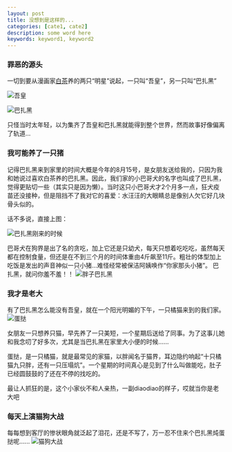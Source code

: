 ```yaml
---
layout: post
title: 没想到是这样的...
categories: [cate1, cate2]
description: some word here
keywords: keyword1, keyword2
---
```

### 罪恶的源头

一切到要从漫画家[白茶](http://wuhuang-wanshui.lofter.com/)养的两只“明星”说起，一只叫“吾皇”，另一只叫“巴扎黑”

![吾皇](/images/blog/wuhuang.jpg)

![巴扎黑](/images/blog/bazhahei.jpg)

只怪当时太年轻，以为集齐了吾皇和巴扎黑就能得到整个世界，然而故事好像偏离了轨道...

### 我可能养了一只猪

记得巴扎黑来到家里的时间大概是今年的8月15号，是女朋友送给我的，只因为我和她说过喜欢白茶养的巴扎黑。因此，我们家的小巴哥犬的名字也叫成了巴扎黑，觉得更贴切一些（其实只是因为懒）。当时这只小巴哥犬才2个月多一点，狂犬疫苗还没接种，但是阻挡不了我对它的喜爱：水汪汪的大眼睛总是像别人欠它好几块骨头似的。

话不多说，直接上图：

![巴扎黑刚来的时候](/images/blog/xiaoshihoudebazhahei.jpg)

巴哥犬在狗界是出了名的贪吃，加上它还是只幼犬，每天只想着吃吃吃，虽然每天都在控制食量，但还是在不到三个月的时间体重由4斤飙至11斤。粗壮的体型加上吃饭是发出的声音神似一只小猪...难怪经常被保洁阿姨唤作“你家那头小猪”。
巴扎黑，就问你羞不羞！！
![胖子巴扎黑](/images/blog/hazhaheishafa.jpg)

### 我才是老大

有了巴扎黑怎么能没有吾皇，就在一个阳光明媚的下午，一只橘猫来到的我们家。
![蛋挞](/images/blog/mao.jpg)

女朋友一只想养只猫，早先养了一只美短，一个星期后送给了同事。为了这事儿她和我念叨了好多次，尤其是当巴扎黑在家里大小便的时候......

蛋挞，是一只橘猫，就是最常见的家猫，以胖闻名于猫界，耳边隐约响起“十只橘猫九只胖，还有一只压塌炕”。一个星期的时间真心是见到了什么叫做能吃，肚子已经圆鼓鼓的了还在不停的找吃的。

最让人抓狂的是，这个小家伙不和人亲热，一副diaodiao的样子，哎就当你是老大吧



### 每天上演猫狗大战

每每想到客厅的惨状眼角就泛起了泪花，还是不写了，万一忍不住来个巴扎黑炖蛋挞呢......
![猫狗大战](/images/blog/maogoudazhan.jpg)